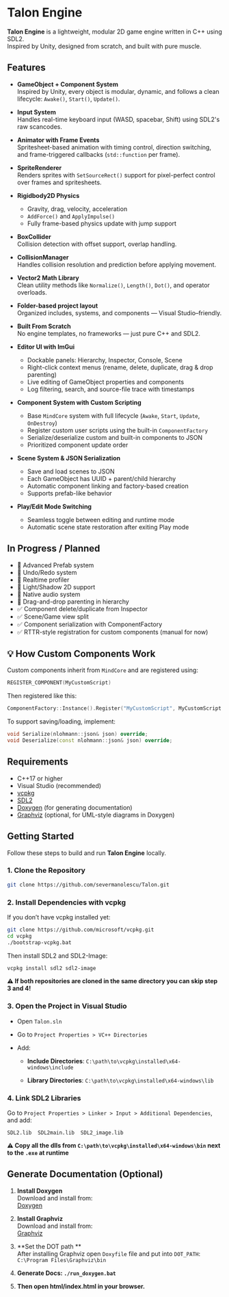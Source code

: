 #  Talon Engine

**Talon Engine** is a lightweight, modular 2D game engine written in C++ using SDL2.  
Inspired by Unity, designed from scratch, and built with pure muscle.

## Features

- **GameObject + Component System**  
  Inspired by Unity, every object is modular, dynamic, and follows a clean lifecycle: `Awake()`, `Start()`, `Update()`.

- **Input System**  
  Handles real-time keyboard input (WASD, spacebar, Shift) using SDL2's raw scancodes.

- **Animator with Frame Events**  
  Spritesheet-based animation with timing control, direction switching, and frame-triggered callbacks (`std::function` per frame).

- **SpriteRenderer**  
  Renders sprites with `SetSourceRect()` support for pixel-perfect control over frames and spritesheets.

- **Rigidbody2D Physics**  
  - Gravity, drag, velocity, acceleration  
  - `AddForce()` and `ApplyImpulse()`  
  - Fully frame-based physics update with jump support

- **BoxCollider**  
  Collision detection with offset support, overlap handling.

- **CollisionManager**  
  Handles collision resolution and prediction before applying movement.

- **Vector2 Math Library**  
  Clean utility methods like `Normalize()`, `Length()`, `Dot()`, and operator overloads.

- **Folder-based project layout**  
  Organized includes, systems, and components — Visual Studio–friendly.

-  **Built From Scratch**  
  No engine templates, no frameworks — just pure C++ and SDL2.

- **Editor UI with ImGui**
  - Dockable panels: Hierarchy, Inspector, Console, Scene
  - Right-click context menus (rename, delete, duplicate, drag & drop parenting)
  - Live editing of GameObject properties and components
  - Log filtering, search, and source-file trace with timestamps

- **Component System with Custom Scripting**
  - Base `MindCore` system with full lifecycle (`Awake`, `Start`, `Update`, `OnDestroy`)
  - Register custom user scripts using the built-in `ComponentFactory`
  - Serialize/deserialize custom and built-in components to JSON
  - Prioritized component update order

- **Scene System & JSON Serialization**
  - Save and load scenes to JSON
  - Each GameObject has UUID + parent/child hierarchy
  - Automatic component linking and factory-based creation
  - Supports prefab-like behavior
  
- **Play/Edit Mode Switching**
  - Seamless toggle between editing and runtime mode
  - Automatic scene state restoration after exiting Play mode
## In Progress / Planned

- 🔲 Advanced Prefab system
- 🔲 Undo/Redo system
- 🔲 Realtime profiler
- 🔲 Light/Shadow 2D support
- 🔲 Native audio system
- 🔲 Drag-and-drop parenting in hierarchy
- ✅ Component delete/duplicate from Inspector
- ✅ Scene/Game view split
- ✅ Component serialization with ComponentFactory
- ✅ RTTR-style registration for custom components (manual for now)

## 💡 How Custom Components Work

Custom components inherit from `MindCore` and are registered using:

```cpp
REGISTER_COMPONENT(MyCustomScript)
```

Then registered like this:

```cpp
ComponentFactory::Instance().Register("MyCustomScript", MyCustomScript::Create);
```

To support saving/loading, implement:
```cpp
void Serialize(nlohmann::json& json) override;
void Deserialize(const nlohmann::json& json) override;
```

## Requirements

- C++17 or higher
- Visual Studio (recommended)
- [vcpkg](https://github.com/microsoft/vcpkg)
- [SDL2](https://www.libsdl.org/download-2.0.php)
- [Doxygen](https://www.doxygen.nl/) (for generating documentation)
- [Graphviz](https://graphviz.org/) (optional, for UML-style diagrams in Doxygen)

## Getting Started

Follow these steps to build and run **Talon Engine** locally.

### 1. Clone the Repository

```bash
git clone https://github.com/severmanolescu/Talon.git
```

### 2. Install Dependencies with vcpkg

If you don’t have vcpkg installed yet:

```bash
git clone https://github.com/microsoft/vcpkg.git
cd vcpkg
./bootstrap-vcpkg.bat
```
Then install SDL2 and SDL2-Image:
```bash
vcpkg install sdl2 sdl2-image 
```
**⚠️ If both repositories are cloned in the same directory you can skip step 3 and 4!**

### 3. Open the Project in Visual Studio
-   Open `Talon.sln`
    
-   Go to `Project Properties > VC++ Directories`
    
-   Add:
    
    -   **Include Directories**: `C:\path\to\vcpkg\installed\x64-windows\include`
        
    -   **Library Directories**: `C:\path\to\vcpkg\installed\x64-windows\lib`
    
### 4. Link SDL2 Libraries

Go to `Project Properties > Linker > Input > Additional Dependencies`, and add:

`SDL2.lib 
SDL2main.lib 
SDL2_image.lib` 

**⚠️ Copy all the dlls from  `C:\path\to\vcpkg\installed\x64-windows\bin` next to the `.exe` at runtime**

## Generate Documentation (Optional)

1. **Install Doxygen**  
   Download and install from:  
   [Doxygen](https://www.doxygen.nl/download.html)

2. **Install Graphviz**  
   Download and install from:  
   [Graphviz](https://graphviz.org/download/)

3. **Set the DOT path **  
   After installing Graphviz open `Doxyfile` file and put into `DOT_PATH`:  
     `C:\Program Files\Graphviz\bin`
4. **Generate Docs: `./run_doxygen.bat`**
5. **Then open html/index.html in your browser.**

